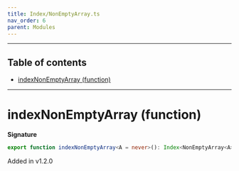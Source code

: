 ```yaml
---
title: Index/NonEmptyArray.ts
nav_order: 6
parent: Modules
---
```


---

<h2 class="text-delta">Table of contents</h2>

- [indexNonEmptyArray (function)](#indexnonemptyarray-function)

---

# indexNonEmptyArray (function)

**Signature**

```ts
export function indexNonEmptyArray<A = never>(): Index<NonEmptyArray<A>, number, A> { ... }
```

Added in v1.2.0
